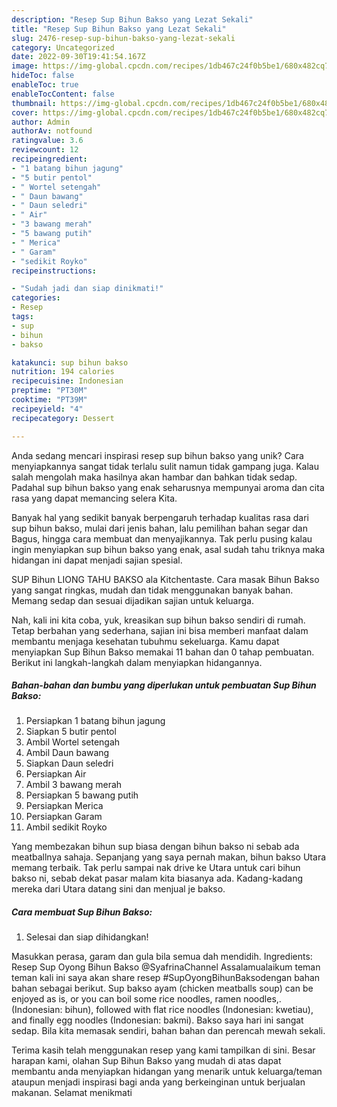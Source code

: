 ```yaml
---
description: "Resep Sup Bihun Bakso yang Lezat Sekali"
title: "Resep Sup Bihun Bakso yang Lezat Sekali"
slug: 2476-resep-sup-bihun-bakso-yang-lezat-sekali
category: Uncategorized
date: 2022-09-30T19:41:54.167Z
image: https://img-global.cpcdn.com/recipes/1db467c24f0b5be1/680x482cq70/sup-bihun-bakso-foto-resep-utama.jpg
hideToc: false
enableToc: true
enableTocContent: false
thumbnail: https://img-global.cpcdn.com/recipes/1db467c24f0b5be1/680x482cq70/sup-bihun-bakso-foto-resep-utama.jpg
cover: https://img-global.cpcdn.com/recipes/1db467c24f0b5be1/680x482cq70/sup-bihun-bakso-foto-resep-utama.jpg
author: Admin
authorAv: notfound
ratingvalue: 3.6
reviewcount: 12
recipeingredient:
- "1 batang bihun jagung"
- "5 butir pentol"
- " Wortel setengah"
- " Daun bawang"
- " Daun seledri"
- " Air"
- "3 bawang merah"
- "5 bawang putih"
- " Merica"
- " Garam"
- "sedikit Royko"
recipeinstructions:

- "Sudah jadi dan siap dinikmati!"
categories:
- Resep
tags:
- sup
- bihun
- bakso

katakunci: sup bihun bakso 
nutrition: 194 calories
recipecuisine: Indonesian
preptime: "PT30M"
cooktime: "PT39M"
recipeyield: "4"
recipecategory: Dessert

---
```





Anda sedang mencari inspirasi resep sup bihun bakso yang unik? Cara menyiapkannya sangat tidak terlalu sulit namun tidak gampang juga. Kalau salah mengolah maka hasilnya akan hambar dan bahkan tidak sedap. Padahal sup bihun bakso yang enak seharusnya mempunyai aroma dan cita rasa yang dapat memancing selera Kita.





Banyak hal yang sedikit banyak berpengaruh terhadap kualitas rasa dari sup bihun bakso, mulai dari jenis bahan, lalu pemilihan bahan segar dan Bagus, hingga cara membuat dan menyajikannya. Tak perlu pusing kalau ingin menyiapkan sup bihun bakso yang enak,      asal sudah tahu triknya maka hidangan ini dapat menjadi sajian spesial.














SUP Bihun LIONG TAHU BAKSO ala Kitchentaste. Cara masak Bihun Bakso yang sangat ringkas, mudah dan tidak menggunakan banyak bahan. Memang sedap dan sesuai dijadikan sajian untuk keluarga.






Nah, kali ini kita coba, yuk, kreasikan sup bihun bakso sendiri di rumah. Tetap berbahan yang sederhana, sajian ini bisa memberi manfaat dalam membantu menjaga kesehatan tubuhmu sekeluarga. Kamu dapat menyiapkan Sup Bihun Bakso memakai 11 bahan dan 0 tahap pembuatan. Berikut ini langkah-langkah dalam menyiapkan hidangannya.

<!--inarticleads1-->

##### Bahan-bahan dan bumbu yang diperlukan untuk pembuatan Sup Bihun Bakso:

1. Persiapkan 1 batang bihun jagung
1. Siapkan 5 butir pentol
1. Ambil  Wortel setengah
1. Ambil  Daun bawang
1. Siapkan  Daun seledri
1. Persiapkan  Air
1. Ambil 3 bawang merah
1. Persiapkan 5 bawang putih
1. Persiapkan  Merica
1. Persiapkan  Garam
1. Ambil sedikit Royko


Yang membezakan bihun sup biasa dengan bihun bakso ni sebab ada meatballnya sahaja. Sepanjang yang saya pernah makan, bihun bakso Utara memang terbaik. Tak perlu sampai nak drive ke Utara untuk cari bihun bakso ni, sebab dekat pasar malam kita biasanya ada. Kadang-kadang mereka dari Utara datang sini dan menjual je bakso. 

<!--inarticleads2-->

##### Cara membuat Sup Bihun Bakso:


1. Selesai dan siap dihidangkan!

Masukkan perasa, garam dan gula bila semua dah mendidih. Ingredients: Resep Sup Oyong Bihun Bakso @SyafrinaChannel Assalamualaikum teman teman kali ini saya akan share resep #SupOyongBihunBaksodengan bahan bahan sebagai berikut. Sup bakso ayam (chicken meatballs soup) can be enjoyed as is, or you can boil some rice noodles, ramen noodles,. (Indonesian: bihun), followed with flat rice noodles (Indonesian: kwetiau), and finally egg noodles (Indonesian: bakmi). Bakso saya hari ini sangat sedap. Bila kita memasak sendiri, bahan bahan dan perencah mewah sekali. 

Terima kasih telah menggunakan resep yang kami tampilkan di sini. Besar harapan kami, olahan Sup Bihun Bakso yang mudah di atas dapat membantu anda menyiapkan hidangan yang menarik untuk keluarga/teman ataupun menjadi inspirasi bagi anda yang berkeinginan untuk berjualan makanan. Selamat menikmati
